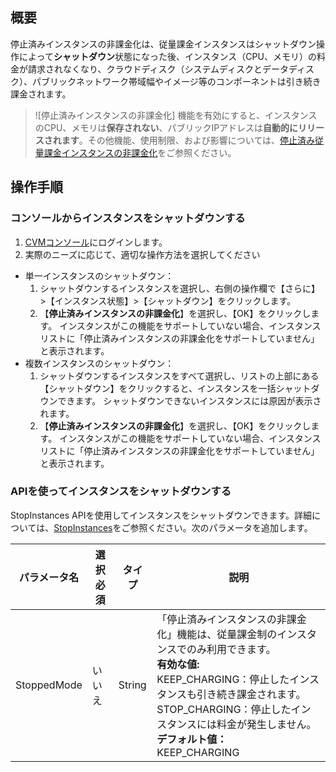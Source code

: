 ## 概要
停止済みインスタンスの非課金化は、従量課金インスタンスはシャットダウン操作によって**シャットダウン**状態になった後、インスタンス（CPU、メモリ）の料金が請求されなくなり、クラウドディスク（システムディスクとデータディスク）、パブリックネットワーク帯域幅やイメージ等のコンポーネントは引き続き課金されます。　　
>![停止済みインスタンスの非課金化] 機能を有効にすると、インスタンスのCPU、メモリは**保存されない**、パブリックIPアドレスは**自動的にリリースされます**。その他機能、使用制限、および影響については、[停止済み従量課金インスタンスの非課金化](https://intl.cloud.tencent.com/document/product/213/19918)をご参照ください。

## 操作手順
### コンソールからインスタンスをシャットダウンする
1.  [CVMコンソール](https://console.cloud.tencent.com/cvm)にログインします。
2. 実際のニーズに応じて、適切な操作方法を選択してください
 - 単一インスタンスのシャットダウン：
    1. シャットダウンするインスタンスを選択し、右側の操作欄で【さらに】>【インスタンス状態】>【シャットダウン】をクリックします。
    2.  【**停止済みインスタンスの非課金化**】を選択し、【OK】をクリックします。
    インスタンスがこの機能をサポートしていない場合、インスタンスリストに「停止済みインスタンスの非課金化をサポートしていません」と表示されます。
 - 複数インスタンスのシャットダウン：
    1. シャットダウンするインスタンスをすべて選択し、リストの上部にある【シャットダウン】をクリックすると、インスタンスを一括シャットダウンできます。
    シャットダウンできないインスタンスには原因が表示されます。
	 2.  【**停止済みインスタンスの非課金化**】を選択し、【OK】をクリックします。
		インスタンスがこの機能をサポートしていない場合、インスタンスリストに「停止済みインスタンスの非課金化をサポートしていません」と表示されます。　

###  APIを使ってインスタンスをシャットダウンする
StopInstances APIを使用してインスタンスをシャットダウンできます。詳細については、[StopInstances](https://cloud.tencent.com/document/product/213/15743)をご参照ください。次のパラメータを追加します。

| パラメータ名    | 選択必須 | タイプ   | 説明                                                         |
| ----------- | ---- | ------ | ------------------------------------------------------------ |
| StoppedMode | いいえ   | String | 「停止済みインスタンスの非課金化」機能は、従量課金制のインスタンスでのみ利用できます。<br>**有効な値:**<br>KEEP_CHARGING：停止したインスタンスも引き続き課金されます。 <br>STOP_CHARGING：停止したインスタンスには料金が発生しません。<br>**デフォルト値：**<br>KEEP_CHARGING |




